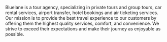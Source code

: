 Bluelane is a tour agency, specializing in private tours and group tours, car rental services, airport transfer, hotel bookings and air ticketing services.
Our mission is to provide the best travel experience to our customers by offering them the highest quality services, comfort, and convenience.
We strive to exceed their expectations and make their journey as enjoyable as possible.

<!--
**BLuelane/Bluelane** is a ✨ _special_ ✨ repository because its `README.md` (this file) appears on your GitHub profile.

Here are some ideas to get you started:

- 🔭 I’m currently working on ...
- 🌱 I’m currently learning ...
- 👯 I’m looking to collaborate on ...
- 🤔 I’m looking for help with ...
- 💬 Ask me about ...
- 📫 How to reach me: ...
- 😄 Pronouns: ...
- ⚡ Fun fact: ...
-->
